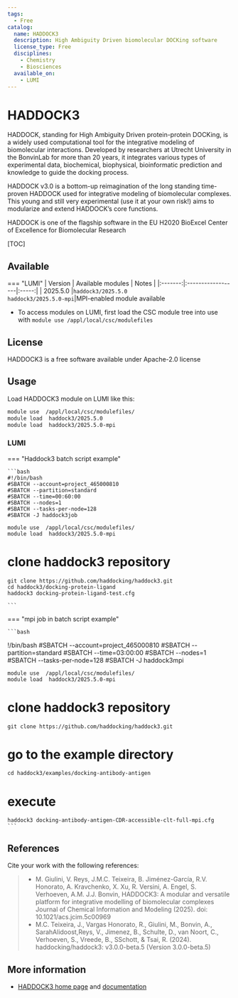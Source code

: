 ```yaml
---
tags:
  - Free
catalog:
  name: HADDOCK3
  description: High Ambiguity Driven biomolecular DOCKing software
  license_type: Free
  disciplines:
    - Chemistry
    - Biosciences
  available_on:
    - LUMI
---
```


# HADDOCK3

HADDOCK, standing for High Ambiguity Driven protein-protein DOCKing, is a widely used computational tool for the integrative modeling of biomolecular interactions. Developed by researchers at Utrecht University in the BonvinLab for more than 20 years, it integrates various types of experimental data, biochemical, biophysical, bioinformatic prediction and knowledge to guide the docking process.

HADDOCK v3.0 is a bottom-up reimagination of the long standing time-proven HADDOCK used for integrative modeling of biomolecular complexes. This young and still very experimental (use it at your own risk!) aims to modularize and extend HADDOCK’s core functions.

HADDOCK is one of the flagship software in the EU H2020 BioExcel Center of Excellence for Biomolecular Research 

[TOC]

## Available

=== "LUMI"
    | Version | Available modules | Notes |
    |:-------:|:------------------|:-----:|
    | 2025.5.0   |`haddock3/2025.5.0`<br>`haddock3/2025.5.0-mpi`|MPI-enabled module available
  

- To access modules on LUMI, first load the CSC module tree into use with
  `module use /appl/local/csc/modulefiles`


## License

HADDOCK3 is a free software available under Apache-2.0 license

## Usage

Load HADDOCK3 module  on LUMI like this:

```bash
module use  /appl/local/csc/modulefiles/
module load  haddock3/2025.5.0
module load  haddock3/2025.5.0-mpi  
```

### LUMI

=== "Haddock3 batch script example"

    ```bash
    #!/bin/bash
    #SBATCH --account=project_465000810
    #SBATCH --partition=standard
    #SBATCH --time=00:60:00
    #SBATCH --nodes=1
    #SBATCH --tasks-per-node=128
    #SBATCH -J haddock3job

    module use  /appl/local/csc/modulefiles/
    module load  haddock3/2025.5.0-mpi

  # clone haddock3 repository
    git clone https://github.com/haddocking/haddock3.git
    cd haddock3/docking-protein-ligand
    haddock3 docking-protein-ligand-test.cfg

    ```

=== "mpi job in batch script example"

    ```bash 
   !/bin/bash
   #SBATCH --account=project_465000810
   #SBATCH --partition=standard
   #SBATCH --time=03:00:00
   #SBATCH --nodes=1
   #SBATCH --tasks-per-node=128
   #SBATCH -J haddock3mpi

    module use  /appl/local/csc/modulefiles/
    module load  haddock3/2025.5.0-mpi

   # clone haddock3 repository
    git clone https://github.com/haddocking/haddock3.git
   # go to the example directory
    cd haddock3/examples/docking-antibody-antigen

   # execute
    haddock3 docking-antibody-antigen-CDR-accessible-clt-full-mpi.cfg
    ```

## References

Cite your work with the following references:

> - M. Giulini, V. Reys, J.M.C. Teixeira, B. Jiménez-García, 
    R.V. Honorato, A. Kravchenko, X. Xu, R. Versini, A. Engel, S. Verhoeven, A.M.
    J.J. Bonvin, HADDOCK3: A modular and versatile platform for integrative modelling 
    of biomolecular complexes Journal of Chemical Information and Modeling (2025). 
    doi: 10.1021/acs.jcim.5c00969
> - M.C. Teixeira, J., Vargas Honorato, R., Giulini, M., Bonvin, A., 
    SarahAlidoost,Reys, V., Jimenez, B., Schulte, D., van Noort, C., Verhoeven, S., Vreede, B., SSchott, 
    & Tsai, R. (2024). haddocking/haddock3: v3.0.0-beta.5 (Version 3.0.0-beta.5) 


## More information

- [HADDOCK3 home page](https://www.bonvinlab.org/software/haddock3/) and [documentation](https://www.bonvinlab.org/haddock3-user-manual/)

